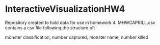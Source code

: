 # InteractiveVisualizationHW4

Repository created to hold data for use in homework 4.
MHWCAPKILL.csv contains a csv file following the structure of:

monster classification, number captured, monster name, number killed
